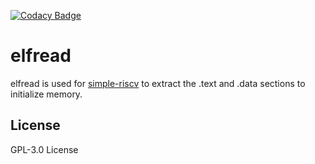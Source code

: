 [![Codacy Badge](https://app.codacy.com/project/badge/Grade/fe2c0773f6ff446aa3318993ad16b20b)](https://www.codacy.com/manual/kuopinghsu/elfread?utm_source=github.com&amp;utm_medium=referral&amp;utm_content=kuopinghsu/elfread&amp;utm_campaign=Badge_Grade)

# elfread
elfread is used for <A Href="https://github.com/kuopinghsu/simple-riscv">simple-riscv</A> to extract the .text and .data sections to initialize memory.

## License
GPL-3.0 License
